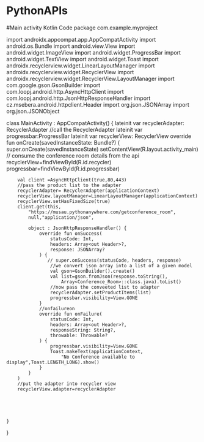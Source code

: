 # PythonAPIs
#Main activity Kotlin Code
package com.example.myproject

import androidx.appcompat.app.AppCompatActivity
import android.os.Bundle
import android.view.View
import android.widget.ImageView
import android.widget.ProgressBar
import android.widget.TextView
import android.widget.Toast
import androidx.recyclerview.widget.LinearLayoutManager
import androidx.recyclerview.widget.RecyclerView
import androidx.recyclerview.widget.RecyclerView.LayoutManager
import com.google.gson.GsonBuilder
import com.loopj.android.http.AsyncHttpClient
import com.loopj.android.http.JsonHttpResponseHandler
import cz.msebera.android.httpclient.Header
import org.json.JSONArray
import org.json.JSONObject

class MainActivity : AppCompatActivity() {
    lateinit var recyclerAdapter: RecyclerAdapter //call the RecyclerAdapter
    lateinit var progressbar:ProgressBar
    lateinit var recyclerView: RecyclerView
    override fun onCreate(savedInstanceState: Bundle?) {
        super.onCreate(savedInstanceState)
        setContentView(R.layout.activity_main)
//      consume the conference room details from the api
        recyclerView=findViewById(R.id.recycler)
        progressbar=findViewById(R.id.progressbar)

        val client =AsyncHttpClient(true,80,443)
        //pass the product list to the adapter
        recyclerAdapter= RecyclerAdapter(applicationContext)
        recyclerView.layoutManager=LinearLayoutManager(applicationContext)
        recyclerView.setHasFixedSize(true)
        client.get(this,
            "https://musau.pythonanywhere.com/getconference_room",
            null,"application/json",

            object : JsonHttpResponseHandler() {
                override fun onSuccess(
                    statusCode: Int,
                    headers: Array<out Header>?,
                    response: JSONArray?
                ) {
                   // super.onSuccess(statusCode, headers, response)
                    //we convert json array into a list of a given model
                    val gson=GsonBuilder().create()
                    val list=gson.fromJson(response.toString(),
                        Array<Conference_Room>::class.java).toList()
                    //now pass the conveeted list to adapter
                    recyclerAdapter.setProductItems(list)
                    progressbar.visibility=View.GONE
                }
                //onfailureon
                override fun onFailure(
                    statusCode: Int,
                    headers: Array<out Header>?,
                    responseString: String?,
                    throwable: Throwable?
                ) {
                    progressbar.visibility=View.GONE
                    Toast.makeText(applicationContext,
                        "No Conference available to display",Toast.LENGTH_LONG).show()
                }
            }
        )
        //put the adapter into recycler view
        recyclerView.adapter=recyclerAdapter





    }
}
